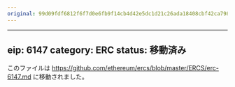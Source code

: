 ```yaml
---
original: 99d09fdf6812f6f7d0e6fb9f14cb4d42e5dc1d21c26ada18408cbf42ca798a03
---
```


---
eip: 6147
category: ERC
status: 移動済み
---

このファイルは https://github.com/ethereum/ercs/blob/master/ERCS/erc-6147.md に移動されました。